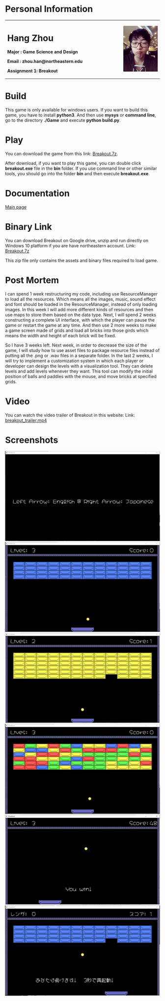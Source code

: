 # Personal Information


<table border="0">
  <tr>
    <td width="75%">
      <h1>Hang Zhou</h1>
      <p><b>Major : Game Science and Design</b></p>
      <p><b>Email : zhou.han@northeastern.edu</b></p>
      <p><b>Assignment 1: Breakout</b></p>
    </td>
     <td width="25%">
      <img src="hangzhou.jpg" width="100%">
    </td>

  </tr>
</table>


# Build
This game is only available for windows users. If you want to build this game, you have to install **python3**. And then use **mysys** or **command line**, go to the directory **./Game** and execute **python build.py**.

# Play
You can download the game from this link: [Breakout.7z](https://drive.google.com/file/d/1tc_afwgDs1Ew39ERp8QAfqxnTQpyHidf/view?usp=sharing).

After download, if you want to play this game, you can double click **breakout.exe** file in the **bin** folder. If you use command line or other similar tools, you should go into the folder **bin** and then execute **breakout.exe**.

# Documentation
[Main page](./html/index.html)
# Binary Link
You can download Breakout on Google drive, unzip and run directly on Windows 10 platform if you are have northeastern account. Link: [Breakout.7z](https://drive.google.com/file/d/1tc_afwgDs1Ew39ERp8QAfqxnTQpyHidf/view?usp=sharing)

This zip file only contains the assets and binary files required to load game.
# Post Mortem

I can spend 1 week restructuring my code, including use ResourceManager to load all the resources. Which means all the images, music, sound effect and font should be loaded in the ResourceManager, instead of only loading images. In this week I will add more different kinds of resources and then use maps to store them based on the data type. Next, I will spend 2 weeks constructing a complete UI interface, with which the player can pause the game or restart the game at any time. And then use 2 more weeks to make a game screen made of grids and load all bricks into those girds which means the width and height of each brick will be fixed.

So I have 3 weeks left. Next week, in order to decrease the size of the game, I will study how to use asset files to package resource files instead of putting all the .png or .wav files in a separate folder. In the last 2 weeks, I will try to implement a  customization system in which each player or developer can design the levels with a visualization tool. They can delete levels and add levels whenever they want. This tool can modify the initial position of balls and paddles with the mouse, and move bricks at specified grids.


# Video

You can watch the video trailer of Breakout in this website: Link: [breakout_trailer.mp4](https://drive.google.com/file/d/1J2yctzmQSII5dBA7eiaZ-MNhWkmjEiCV/view?usp=sharing)

# Screenshots
<img src="start_page.png">
<img src="level1_image.png">
<img src="level2_image.png">
<img src="level3_image.png">
<img src="win_image.png">
<img src="lose_image.png">
